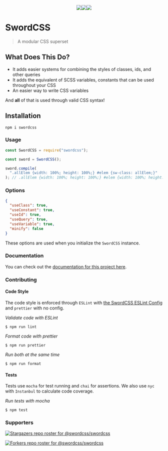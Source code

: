 <span align="center">

<img align="center" src="https://img.shields.io/coveralls/github/swordcss/swordcss"><img align="center" src="https://img.shields.io/travis/swordcss/swordcss"><img align="center" src="https://img.shields.io/npm/v/swordcss"><br />

</span>

# SwordCSS

> A modular CSS superset

## What Does This Do?

- It adds easier systems for combining the styles of classes, ids, and other queries
- It adds the equivalent of SCSS variables, constants that can be used throughout your CSS
- An easier way to write CSS variables

And **all** of that is used through valid CSS syntax!

## Installation

`npm i swordcss`

### Usage

```javascript
const SwordCSS = require("swordcss");

const sword = SwordCSS();

sword.compile(
  ".allElem {width: 100%; height: 100%;} #elem {sw-class: allElem;}"
); // .allElem {width: 100%; height: 100%;} #elem {width: 100%; height: 100%;}
```

### Options

```json
{
  "useClass": true,
  "useConstant": true,
  "useId": true,
  "useQuery": true,
  "useVariable": true,
  "minify": false
}
```

These options are used when you initialize the `SwordCSS` instance.

### Documentation

You can check out the [documentation for this project here](https://swordcss.github.io/swordcss).

### Contributing

#### Code Style

The code style is enforced through `ESLint` with [the SwordCSS ESLint Config](https://github.com/swordcss/eslint-config-swordcss) and `prettier` with no config.

_Validate code with ESLint_

```
$ npm run lint
```

_Format code with prettier_

```
$ npm run prettier
```

_Run both at the same time_

```
$ npm run format
```

#### Tests

Tests use `mocha` for test running and `chai` for assertions. We also use `nyc` with `Instanbul` to calculate code coverage.

_Run tests with mocha_

```
$ npm test
```

### Supporters

[![Stargazers repo roster for @swordcss/swordcss](https://reporoster.com/stars/swordcss/swordcss)](https://github.com/swordcss/swordcss/stargazers)

[![Forkers repo roster for @swordcss/swordcss](https://reporoster.com/forks/swordcss/swordcss)](https://github.com/swordcss/swordcss/network/members)
